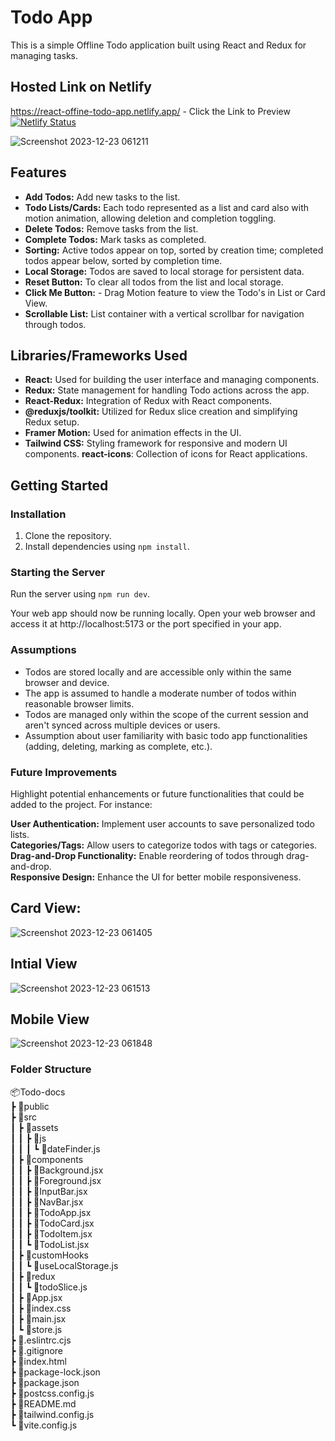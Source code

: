 # Todo App
This is a simple Offline Todo application built using React and Redux for managing tasks.

## Hosted Link on Netlify
 https://react-offine-todo-app.netlify.app/ - Click the Link to Preview <br/>
 [![Netlify Status](https://api.netlify.com/api/v1/badges/96469977-c910-47ef-a39c-07f497d70685/deploy-status)](https://app.netlify.com/sites/react-offine-todo-app/deploys) <br/>
 
![Screenshot 2023-12-23 061211](https://github.com/erpankajk4/React_Todo_App-Redux-custumHook--offline/assets/118353291/67f17891-df80-4c0e-b909-3af32c55095c)

## Features
- **Add Todos:** Add new tasks to the list.
- **Todo Lists/Cards:** Each todo represented as a list and card also with motion animation, allowing deletion and completion toggling.
- **Delete Todos:** Remove tasks from the list.
- **Complete Todos:** Mark tasks as completed.
- **Sorting:** Active todos appear on top, sorted by creation time; completed todos appear below, sorted by completion time.
- **Local Storage:** Todos are saved to local storage for persistent data.
- **Reset Button:** To clear all todos from the list and local storage.
- **Click Me Button:** - Drag Motion feature to view the Todo's in List or Card View.
- **Scrollable List:** List container with a vertical scrollbar for navigation through todos.

## Libraries/Frameworks Used
- **React:** Used for building the user interface and managing components.
- **Redux:** State management for handling Todo actions across the app.
- **React-Redux:** Integration of Redux with React components.
- **@reduxjs/toolkit:** Utilized for Redux slice creation and simplifying Redux setup.
- **Framer Motion:** Used for animation effects in the UI.
- **Tailwind CSS:** Styling framework for responsive and modern UI components.
  **react-icons**: Collection of icons for React applications.

## Getting Started

### Installation

1. Clone the repository.
2. Install dependencies using `npm install`.

### Starting the Server

Run the server using `npm run dev`.

Your web app should now be running locally. Open your web browser and access it at http://localhost:5173 or the port specified in your app.

### Assumptions

- Todos are stored locally and are accessible only within the same browser and device.
- The app is assumed to handle a moderate number of todos within reasonable browser limits.
- Todos are managed only within the scope of the current session and aren't synced across multiple devices or users.
- Assumption about user familiarity with basic todo app functionalities (adding, deleting, marking as complete, etc.).

### Future Improvements
Highlight potential enhancements or future functionalities that could be added to the project. For instance:

**User Authentication:** Implement user accounts to save personalized todo lists.<br>
**Categories/Tags:** Allow users to categorize todos with tags or categories.<br>
**Drag-and-Drop Functionality:** Enable reordering of todos through drag-and-drop.<br>
**Responsive Design:** Enhance the UI for better mobile responsiveness.<br>

## Card View:
![Screenshot 2023-12-23 061405](https://github.com/erpankajk4/React_Todo_App-Redux-custumHook--offline/assets/118353291/bfcb6b16-f4ef-4843-b764-3227277b0391)
## Intial View
![Screenshot 2023-12-23 061513](https://github.com/erpankajk4/React_Todo_App-Redux-custumHook--offline/assets/118353291/aa124821-167d-414c-bd1b-bfc50804ff0a)
## Mobile View
![Screenshot 2023-12-23 061848](https://github.com/erpankajk4/React_Todo_App-Redux-custumHook--offline/assets/118353291/b2d813fa-b45a-4f41-ad05-2d03f8c4ab3c)

### Folder Structure
📦Todo-docs<br>
 ┣ 📂public<br>
 ┣ 📂src<br>
 ┃ ┣ 📂assets<br>
 ┃ ┃ ┣ 📂js<br>
 ┃ ┃ ┃ ┗ 📜dateFinder.js<br>
 ┃ ┣ 📂components<br>
 ┃ ┃ ┣ 📜Background.jsx<br>
 ┃ ┃ ┣ 📜Foreground.jsx<br>
 ┃ ┃ ┣ 📜InputBar.jsx<br>
 ┃ ┃ ┣ 📜NavBar.jsx<br>
 ┃ ┃ ┣ 📜TodoApp.jsx<br>
 ┃ ┃ ┣ 📜TodoCard.jsx<br>
 ┃ ┃ ┣ 📜TodoItem.jsx<br>
 ┃ ┃ ┗ 📜TodoList.jsx<br>
 ┃ ┣ 📂customHooks<br>
 ┃ ┃ ┗ 📜useLocalStorage.js<br>
 ┃ ┣ 📂redux<br>
 ┃ ┃ ┗ 📜todoSlice.js<br>
 ┃ ┣ 📜App.jsx<br>
 ┃ ┣ 📜index.css<br>
 ┃ ┣ 📜main.jsx<br>
 ┃ ┗ 📜store.js<br>
 ┣ 📜.eslintrc.cjs<br>
 ┣ 📜.gitignore<br>
 ┣ 📜index.html<br>
 ┣ 📜package-lock.json<br>
 ┣ 📜package.json<br>
 ┣ 📜postcss.config.js<br>
 ┣ 📜README.md<br>
 ┣ 📜tailwind.config.js<br>
 ┗ 📜vite.config.js<br>
